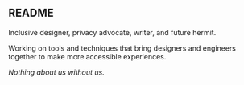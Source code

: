 ## README

Inclusive designer, privacy advocate, writer, and future hermit.

Working on tools and techniques that bring designers and engineers together to make more accessible experiences.

_Nothing about us without us._
